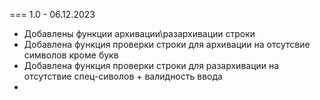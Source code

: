 === 1.0 - 06.12.2023

* Добавлены функции архивации\разархивации строки
* Добавлена функция проверки строки для архивации на отсутсвие символов кроме букв
* Добавлена функция проверки строки для разархивации на отсутствие спец-сиволов + валидность ввода
*
